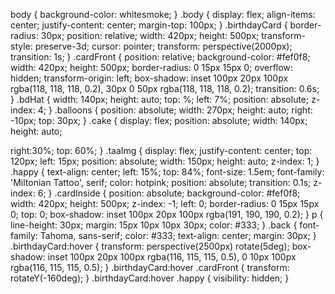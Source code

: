 body {
    background-color: whitesmoke;
  }
  .body {
    display: flex;
    align-items: center;
    justify-content: center;
    margin-top: 100px;
  }
  .birthdayCard {
    border-radius: 30px;
    position: relative;
    width: 420px;
    height: 500px;
    transform-style: preserve-3d;
    cursor: pointer;
    transform: perspective(2000px);
    transition: 1s;
  }
  .cardFront {
    position: relative;
    background-color: #fef0f8;
    width: 420px;
    height: 500px;
    border-radius: 0 15px 15px 0;
    overflow: hidden;
    transform-origin: left;
    box-shadow: inset 100px 20px 100px rgba(118, 118, 118, 0.2),
      30px 0 50px rgba(118, 118, 118, 0.2);
    transition: 0.6s;
  }
  .bdHat {
   width: 140px;
    height: auto;
    top: %;
    left: 7%;
    position: absolute;
    z-index: 4;
  }
  .balloons {
    position: absolute;
    width: 270px;
    height: auto;
    right: -10px;
    top: 30px;
  }
.cake    {
  display: flex;
  position: absolute;
    width: 140px;
    height: auto;

  right:30%;
    top: 60%;
}
  .taaImg {
    display: flex;
    justify-content: center;
    top: 120px;
    left: 15px;
    position: absolute;
    width: 150px;
    height: auto;
    z-index: 1;
  }
  .happy {
    text-align: center;
    left: 15%;
    top: 84%;
    font-size: 1.5em;
   font-family: 'Miltonian Tattoo', serif;
    color: hotpink;
    position: absolute;
    transition: 0.1s;
    z-index: 6;
  }
  .cardInside {
    position: absolute;
    background-color: #fef0f8;
    width: 420px;
    height: 500px;
    z-index: -1;
    left: 0;
    border-radius: 0 15px 15px 0;
    top: 0;
    box-shadow: inset 100px 20px 100px rgba(191, 190, 190, 0.2);
  }
  p {
    line-height: 30px;
    margin: 15px 10px 10px 30px;
    color: #333;
  }
  .back {
    font-family: Tahoma, sans-serif;
    color: #333;
    text-align: center;
    margin: 30px;
  }
  .birthdayCard:hover {
    transform: perspective(2500px) rotate(5deg);
    box-shadow: inset 100px 20px 100px rgba(116, 115, 115, 0.5),
      0 10px 100px rgba(116, 115, 115, 0.5);
  }
  .birthdayCard:hover .cardFront {
    transform: rotateY(-160deg);
  }
  .birthdayCard:hover .happy {
    visibility: hidden;
  }

